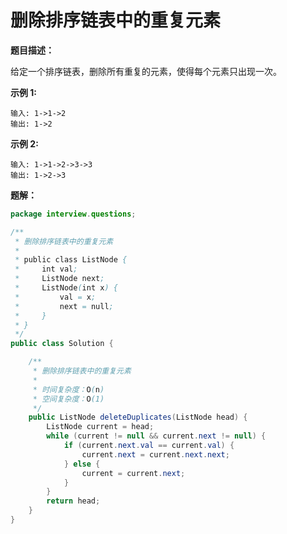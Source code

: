 # 删除排序链表中的重复元素

**题目描述：**

给定一个排序链表，删除所有重复的元素，使得每个元素只出现一次。

**示例 1:**

```text
输入: 1->1->2
输出: 1->2
```

**示例 2:**

```text
输入: 1->1->2->3->3
输出: 1->2->3
```

**题解：**

```java
package interview.questions;

/**
 * 删除排序链表中的重复元素
 *
 * public class ListNode {
 *     int val;
 *     ListNode next;
 *     ListNode(int x) {
 *         val = x;
 *         next = null;
 *     }
 * }
 */
public class Solution {

    /**
     * 删除排序链表中的重复元素
     *
     * 时间复杂度：O(n)
     * 空间复杂度：O(1)
     */
    public ListNode deleteDuplicates(ListNode head) {
        ListNode current = head;
        while (current != null && current.next != null) {
            if (current.next.val == current.val) {
                current.next = current.next.next;
            } else {
                current = current.next;
            }
        }
        return head;
    }
}
```
